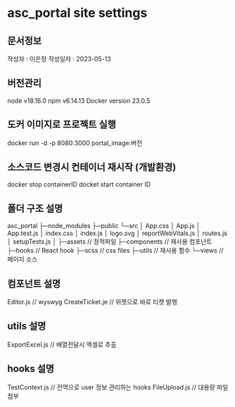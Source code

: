 # asc_portal site settings

## 문서정보
작성자 : 이은정
작성일자 : 2023-05-13

## 버전관리
node v18.16.0
npm v6.14.13
Docker version 23.0.5

## 도커 이미지로 프로젝트 실행
docker run -d -p 8080:3000 portal_image:버전

## 소스코드 변경시 컨테이너 재시작 (개발환경)
docker stop containerID
docket start container ID

## 폴더 구조 설명
asc_portal
├─node_modules
├─public
└─src
│  App.css
│  App.js
│  App.test.js
│  index.css
│  index.js
│  logo.svg
│  reportWebVitals.js
│  routes.js
│  setupTests.js
│
├─assets          // 정적파일
├─components      // 재사용 컴포넌트
├─hooks           // React hook 
├─scss            // css files 
├─utils           // 재사용 함수
└─views           // 페이지 소스

## 컴포넌트 설명
Editor.js         // wyswyg
CreateTicket.je   // 위젯으로 바로 티켓 발행

## utils 설명
ExportExcel.js    // 배열전달시 엑셀로 추출

## hooks 설명
TestContext.js    // 전역으로 user 정보 관리하는 hooks 
FileUpload.js     // 대용량 파일 첨부